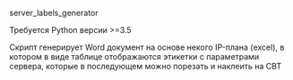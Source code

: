 server_labels_generator

Требуется Python версии >=3.5

Скрипт генерирует Word документ на основе некого IP-плана (excel), в котором в виде таблице отображаются этикетки c параметрами сервера, которые в последующем можно порезать и наклеить на СВТ